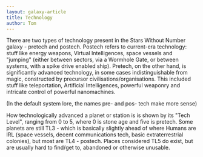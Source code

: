 ```yaml
---
layout: galaxy-article
title: Technology
author: Tom
---
```

There are two types of technology present in the Stars Without Number galaxy - pretech and postech. Postech refers to current-era technology: stuff like energy weapons, Virtual Intelligences, space vessels and "jumping" (either between sectors, via a Wormhole Gate, or between systems, with a spike drive enabled ship). Pretech, on the other hand, is significantly advanced technology, in some cases indistinguishable from magic, constructed by precursor civilisations/organisations. This included stuff like teleportation, Artificial Intelligences, powerful weaponry and intricate control of powerful nanomachines.

(In the default system lore, the names pre- and pos- tech make more sense)

How technologically advanced a planet or station is is shown by its "Tech Level", ranging from 0 to 5, where 0 is stone age and five is pretech. Some planets are still TL3 - which is basically slightly ahead of where Humans are IRL (space vessels, decent communications tech, basic extraterrestrial colonies), but most are TL4 - postech. Places considered TL5 do exist, but are usually hard to find/get to, abandoned or otherwise unusable.
